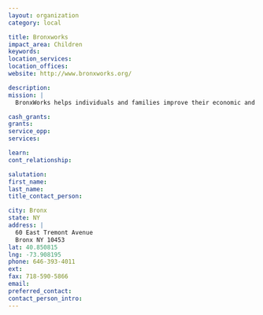 ```yaml
---
layout: organization
category: local

title: Bronxworks
impact_area: Children
keywords: 
location_services: 
location_offices: 
website: http://www.bronxworks.org/

description: 
mission: |
  BronxWorks helps individuals and families improve their economic and social well-being. From toddlers to seniors, we feed, shelter, teach, and support our neighbors to build a stronger community.

cash_grants: 
grants: 
service_opp: 
services: 

learn: 
cont_relationship: 

salutation: 
first_name: 
last_name: 
title_contact_person: 

city: Bronx
state: NY
address: |
  60 East Tremont Avenue    
  Bronx NY 10453
lat: 40.850815
lng: -73.908195
phone: 646-393-4011
ext: 
fax: 718-590-5866
email: 
preferred_contact: 
contact_person_intro: 
---
```

